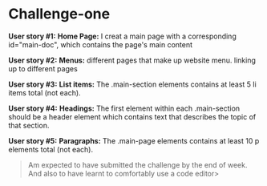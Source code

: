 # Challenge-one

**User story #1:** **Home Page:** I creat a main page with a corresponding id="main-doc", which contains the page's main content 

**User story #2:** **Menus:** different pages that make up website menu. linking up to different pages

**User story #3:**  **List items:** The .main-section elements contains at least 5 li items total (not each).

**User story #4:** **Headings:** The first element within each .main-section should be a header element which contains text that describes the topic of that section.

**User story #5:**  **Paragraphs:** The .main-page elements contains at least 10 p elements total (not each). 



>Am expected to have submitted the challenge by the end of week. And also to have learnt to comfortably use a code editor>
